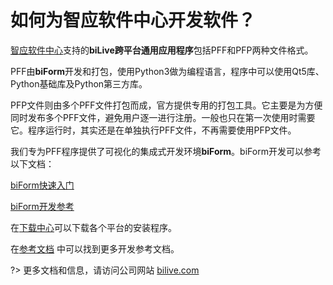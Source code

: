 # 如何为智应软件中心开发软件？

[智应软件中心](/dziapp/dziapp)支持的**biLive跨平台通用应用程序**包括PFF和PFP两种文件格式。

PFF由**biForm**开发和打包，使用Python3做为编程语言，程序中可以使用Qt5库、Python基础库及Python第三方库。

PFP文件则由多个PFF文件打包而成，官方提供专用的打包工具。它主要是为方便同时发布多个PFF文件，避免用户逐一进行注册。一般也只在第一次使用时需要它。程序运行时，其实还是在单独执行PFF文件，不再需要使用PFP文件。

我们专为PFF程序提供了可视化的集成式开发环境**biForm**。biForm开发可以参考以下文档：

[biForm快速入门](/guides/biform_quickstart)

[biForm开发参考](http://api.bilive.com/#) 

在[下载中心](/download/index)可以下载各个平台的安装程序。

在[参考文档](http://staticpages.bilive.com/#/) 中可以找到更多开发参考文档。

?> 更多文档和信息，请访问公司网站 [bilive.com](https://www.bilive.com)

